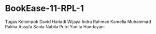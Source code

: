 # BookEase-11-RPL-1
Tugas Kelompok
David Hariadi Wijaya
Indra Rahman
Kamelia
Muhammad Rakha Assyfa
Sania Nabila Putri
Yunita Handayani